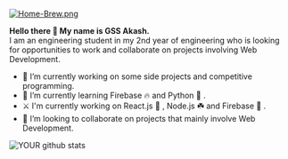 [![Home-Brew.png](https://i.postimg.cc/nLNSCg7C/Home-Brew.png)](https://postimg.cc/PLzQ76Sj)

<strong> Hello there 👋 My name is GSS Akash. </strong>
<br />
I am an engineering student in my 2nd year of engineering who is looking for opportunities to work and collaborate on projects involving Web Development.

- 🔭 I’m currently working on some side projects and competitive programming.
- 🌱 I’m currently learning Firebase 🔥 and Python 🐍 . 
- ⚔️ I'm currently working on React.js 💙 , Node.js ☘️ and Firebase 🧡 . 
- 🤝 I’m looking to collaborate on projects that mainly involve Web Development.

![YOUR github stats](https://github-readme-stats.vercel.app/api?username=gssakash)


